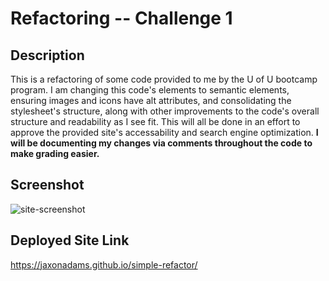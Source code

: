 # Refactoring -- Challenge 1
## Description
This is a refactoring of some code provided to me by the U of U bootcamp program. I am changing this code's elements to semantic elements, ensuring images and icons have alt attributes, and consolidating the stylesheet's structure, along with other improvements to the code's overall structure and readability as I see fit.
This will all be done in an effort to approve the provided site's accessability and search engine optimization.
**I will be documenting my changes via comments throughout the code to make grading easier.**
## Screenshot
![site-screenshot](https://user-images.githubusercontent.com/96997462/151090696-e4a27879-c368-422f-91be-e38054ff70cc.JPG)
## Deployed Site Link
https://jaxonadams.github.io/simple-refactor/
